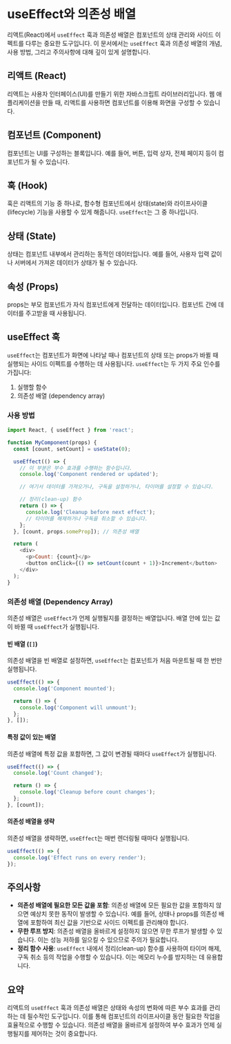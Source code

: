 
# useEffect와 의존성 배열

리액트(React)에서 `useEffect` 훅과 의존성 배열은 컴포넌트의 상태 관리와 사이드 이펙트를 다루는 중요한 도구입니다. 이 문서에서는 `useEffect` 훅과 의존성 배열의 개념, 사용 방법, 그리고 주의사항에 대해 깊이 있게 설명합니다.

## 리액트 (React)

리액트는 사용자 인터페이스(UI)를 만들기 위한 자바스크립트 라이브러리입니다. 웹 애플리케이션을 만들 때, 리액트를 사용하면 컴포넌트를 이용해 화면을 구성할 수 있습니다.

## 컴포넌트 (Component)

컴포넌트는 UI를 구성하는 블록입니다. 예를 들어, 버튼, 입력 상자, 전체 페이지 등이 컴포넌트가 될 수 있습니다.

## 훅 (Hook)

훅은 리액트의 기능 중 하나로, 함수형 컴포넌트에서 상태(state)와 라이프사이클(lifecycle) 기능을 사용할 수 있게 해줍니다. `useEffect`는 그 중 하나입니다.

## 상태 (State)

상태는 컴포넌트 내부에서 관리하는 동적인 데이터입니다. 예를 들어, 사용자 입력 값이나 서버에서 가져온 데이터가 상태가 될 수 있습니다.

## 속성 (Props)

props는 부모 컴포넌트가 자식 컴포넌트에게 전달하는 데이터입니다. 컴포넌트 간에 데이터를 주고받을 때 사용됩니다.

## useEffect 훅

`useEffect`는 컴포넌트가 화면에 나타날 때나 컴포넌트의 상태 또는 props가 바뀔 때 실행되는 사이드 이펙트를 수행하는 데 사용됩니다. `useEffect`는 두 가지 주요 인수를 가집니다:
1. 실행할 함수
2. 의존성 배열 (dependency array)

### 사용 방법

```javascript
import React, { useEffect } from 'react';

function MyComponent(props) {
  const [count, setCount] = useState(0);

  useEffect(() => {
    // 이 부분은 부수 효과를 수행하는 함수입니다.
    console.log('Component rendered or updated');

    // 여기서 데이터를 가져오거나, 구독을 설정하거나, 타이머를 설정할 수 있습니다.

    // 정리(clean-up) 함수
    return () => {
      console.log('Cleanup before next effect');
      // 타이머를 해제하거나 구독을 취소할 수 있습니다.
    };
  }, [count, props.someProp]); // 의존성 배열

  return (
    <div>
      <p>Count: {count}</p>
      <button onClick={() => setCount(count + 1)}>Increment</button>
    </div>
  );
}
```

### 의존성 배열 (Dependency Array)

의존성 배열은 `useEffect`가 언제 실행될지를 결정하는 배열입니다. 배열 안에 있는 값이 바뀔 때 `useEffect`가 실행됩니다.

#### 빈 배열 (`[]`)

의존성 배열을 빈 배열로 설정하면, `useEffect`는 컴포넌트가 처음 마운트될 때 한 번만 실행됩니다.

```javascript
useEffect(() => {
  console.log('Component mounted');

  return () => {
    console.log('Component will unmount');
  };
}, []);
```

#### 특정 값이 있는 배열

의존성 배열에 특정 값을 포함하면, 그 값이 변경될 때마다 `useEffect`가 실행됩니다.

```javascript
useEffect(() => {
  console.log('Count changed');

  return () => {
    console.log('Cleanup before count changes');
  };
}, [count]);
```

#### 의존성 배열을 생략

의존성 배열을 생략하면, `useEffect`는 매번 렌더링될 때마다 실행됩니다.

```javascript
useEffect(() => {
  console.log('Effect runs on every render');
});
```

## 주의사항

- **의존성 배열에 필요한 모든 값을 포함**: 의존성 배열에 모든 필요한 값을 포함하지 않으면 예상치 못한 동작이 발생할 수 있습니다. 예를 들어, 상태나 props를 의존성 배열에 포함하여 최신 값을 기반으로 사이드 이펙트를 관리해야 합니다.
- **무한 루프 방지**: 의존성 배열을 올바르게 설정하지 않으면 무한 루프가 발생할 수 있습니다. 이는 성능 저하를 일으킬 수 있으므로 주의가 필요합니다.
- **정리 함수 사용**: `useEffect` 내에서 정리(clean-up) 함수를 사용하여 타이머 해제, 구독 취소 등의 작업을 수행할 수 있습니다. 이는 메모리 누수를 방지하는 데 유용합니다.

## 요약

리액트의 `useEffect` 훅과 의존성 배열은 상태와 속성의 변화에 따른 부수 효과를 관리하는 데 필수적인 도구입니다. 이를 통해 컴포넌트의 라이프사이클 동안 필요한 작업을 효율적으로 수행할 수 있습니다. 의존성 배열을 올바르게 설정하여 부수 효과가 언제 실행될지를 제어하는 것이 중요합니다.

